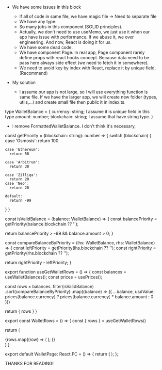 - We have some issues in this block
  + If all of code in same file, we have magic file -> Need to separate file
  + We have any type.
  + So many jobs in this component (SOLID principles).
  + Actually, we don't need to use useMemo, we just use it when our app have issue with performance. If we abuse it, we over engineering. And now, React is doing it for us.
  + We have some dead code.
  + We have component Page. In real app, Page component rarely define props with react hooks concept. Because data need to be pass here always side effect (we need to fetch it in somewhere).
  + We need to avoid key by index with React, replace it by unique field. (Recommend)

- My solution
  + I assume our app is not large, so I will use everything function is same file. If we have the larger app, we will create new folder (types, utils,...) and create small file then public it in index.ts.

<!-- directory/types/index.ts -->
type WalletBalance = {
  currency: string; I assume it is unique field in this type
  amount: number;
  blockchain: string; I assume that have string type.
}
- I remove FormattedWalletBalance. I don't think it's necessary,

<!-- directory/utils/index.ts -->
const getPriority = (blockchain: string): number => {
  switch (blockchain) {
    case 'Osmosis':
      return 100

    case 'Ethereum':
      return 50

    case 'Arbitrum':
      return 30

    case 'Zilliqa':
      return 20
    case 'Neo':
      return 20

    default:
      return -99
  }
}

<!-- DISCLAIM: I'm not understand about context, this name function can be not right. -->
const isValidBalance = (balance: WalletBalance) => {
  const balancePriority = getPriority(balance.blockchain ?? '');
  
  return balancePriority > -99 && balance.amount > 0;
}

const compareBalanceByPriority = (lhs: WalletBalance, rhs: WalletBalance) => {
  const leftPriority = getPriority(lhs.blockchain ?? '');
  const rightPriority = getPriority(rhs.blockchain ?? '');

  return rightPriority - leftPriority;
}


<!-- directory/hooks/use-get-wallet-rows -->
export function useGetWalletRows = () => {
  const balances = useWalletBalances();
  const prices = usePrices();

  const rows = balances
    .filter(isValidBalance)
    .sort(compareBalanceByPriority)
    .map((balance) => ({
      ...balance,
      usdValue: prices[balance.currency] ? prices[balance.currency] * balance.amount : 0
    }))

  return { rows }
}

<!-- directory/components/wallet-rows -->
export const WalletRows = () => {
  const { rows } = useGetWalletRows()

  return (
    <div>
      {rows.map((row) => (
        <WalletRow
          key={row.currency}
          className={classes.row}
          amount={row.amount}
          usdValue={row.usdValue}
          formattedAmount={row.amount.toFixed()}
        />
      );
    )}
    </div>
  )
}

<!-- There we have file  -->
<!-- directory/pages/wallet-page -->
export default WalletPage: React.FC<Props> = () => {
  return (
    <WalletRows />
  );
};

THANKS FOR READING!